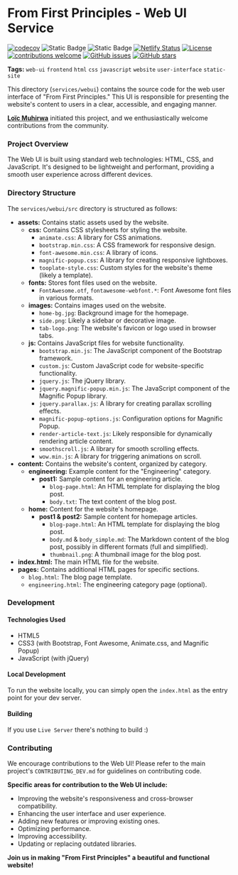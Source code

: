 

# From First Principles - Web UI Service
[![codecov](https://codecov.io/gh/your-username/your-repo/branch/main/graph/badge.svg?token=YOUR_CODECOV_TOKEN)](https://codecov.io/gh/your-username/your-repo)
![Static Badge](https://img.shields.io/badge/cov-83%25-h)
![Static Badge](https://img.shields.io/badge/build-passing-brightgreen)
[![Netlify Status](https://api.netlify.com/api/v1/badges/cf0167e8-ec88-47b7-975d-031ba60a0934/deploy-status)](https://app.netlify.com/sites/gorgeous-figolla-bf7c9d/deploys)
[![License](https://img.shields.io/badge/License-Apache%202.0-orange.svg)](https://opensource.org/licenses/Apache-2.0)
[![contributions welcome](https://img.shields.io/badge/contributions-welcome-brightgreen.svg?style=flat)](https://github.com/justmeloic/From-First-Principles/issues)
[![GitHub issues](https://img.shields.io/github/issues/justmeloic/From-First-Principles)](https://github.com/justmeloic/From-First-Principles/issues)
[![GitHub stars](https://img.shields.io/github/stars/justmeloic/From-First-Principles)](https://github.com/justmeloic/From-First-Principles/stargazers)

**Tags:** `web-ui` `frontend` `html` `css` `javascript` `website` `user-interface` `static-site`

This directory (`services/webui`) contains the source code for the web user interface of "From First Principles." This UI is responsible for presenting the website's content to users in a clear, accessible, and engaging manner.

**[Loïc Muhirwa](https://github.com/justmeloic/)**  initiated this project, and we enthusiastically welcome contributions from the community.

### Project Overview

The Web UI is built using standard web technologies: HTML, CSS, and JavaScript. It's designed to be lightweight and performant, providing a smooth user experience across different devices.

### Directory Structure

The `services/webui/src` directory is structured as follows:

*   **assets:** Contains static assets used by the website.
    *   **css:** Contains CSS stylesheets for styling the website.
        *   `animate.css`: A library for CSS animations.
        *   `bootstrap.min.css`: A CSS framework for responsive design.
        *   `font-awesome.min.css`: A library of icons.
        *   `magnific-popup.css`: A library for creating responsive lightboxes.
        *   `tooplate-style.css`: Custom styles for the website's theme (likely a template).
    *   **fonts:** Stores font files used on the website.
        *   `FontAwesome.otf`, `fontawesome-webfont.*`: Font Awesome font files in various formats.
    *   **images:** Contains images used on the website.
        *   `home-bg.jpg`: Background image for the homepage.
        *   `side.png`: Likely a sidebar or decorative image.
        *   `tab-logo.png`: The website's favicon or logo used in browser tabs.
    *   **js:** Contains JavaScript files for website functionality.
        *   `bootstrap.min.js`: The JavaScript component of the Bootstrap framework.
        *   `custom.js`: Custom JavaScript code for website-specific functionality.
        *   `jquery.js`: The jQuery library.
        *   `jquery.magnific-popup.min.js`: The JavaScript component of the Magnific Popup library.
        *   `jquery.parallax.js`: A library for creating parallax scrolling effects.
        *   `magnific-popup-options.js`: Configuration options for Magnific Popup.
        *   `render-article-text.js`: Likely responsible for dynamically rendering article content.
        *   `smoothscroll.js`: A library for smooth scrolling effects.
        *   `wow.min.js`: A library for triggering animations on scroll.
*   **content:** Contains the website's content, organized by category.
    *   **engineering:** Example content for the "Engineering" category.
        *   **post1:** Sample content for an engineering article.
            *   `blog-page.html`: An HTML template for displaying the blog post.
            *   `body.txt`: The text content of the blog post.
    *   **home:** Content for the website's homepage.
        *   **post1 & post2:** Sample content for homepage articles.
            *   `blog-page.html`: An HTML template for displaying the blog post.
            *   `body.md` & `body_simple.md`: The Markdown content of the blog post, possibly in different formats (full and simplified).
            *   `thumbnail.png`: A thumbnail image for the blog post.
*   **index.html:** The main HTML file for the website.
*   **pages:** Contains additional HTML pages for specific sections.
    *   `blog.html`: The blog page template.
    *   `engineering.html`: The engineering category page (optional).

### Development

#### Technologies Used

*   HTML5
*   CSS3 (with Bootstrap, Font Awesome, Animate.css, and Magnific Popup)
*   JavaScript (with jQuery)

#### Local Development

To run the website locally, you can simply open the `index.html` as the entry point for your dev server. 

#### Building

If you use `Live Server` there's nothing to build :) 

### Contributing

We encourage contributions to the Web UI! Please refer to the main project's `CONTRIBUTING_DEV.md` for guidelines on contributing code.

**Specific areas for contribution to the Web UI include:**

*   Improving the website's responsiveness and cross-browser compatibility.
*   Enhancing the user interface and user experience.
*   Adding new features or improving existing ones.
*   Optimizing performance.
*   Improving accessibility.
*   Updating or replacing outdated libraries.

**Join us in making "From First Principles" a beautiful and functional website!**